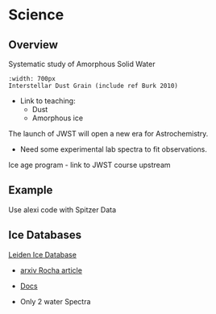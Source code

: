 # Science

## Overview

Systematic study of Amorphous Solid Water

```{figure} Docs/Interstellar_dust.png
:width: 700px
Interstellar Dust Grain (include ref Burk 2010)
```

- Link to teaching:
    - Dust
    - Amorphous ice


The launch of JWST will open a new era for Astrochemistry.
- Need some experimental lab spectra to fit observations.

Ice age program - link to JWST course upstream

## Example

Use alexi code with Spitzer Data

## Ice Databases

[Leiden Ice Database](https://icedb.strw.leidenuniv.nl/)


- [arxiv Rocha article](https://arxiv.org/pdf/2208.12211.pdf)
- [Docs](https://leiden-ice-database.readthedocs.io/en/latest/)


- Only 2 water Spectra